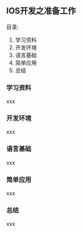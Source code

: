 ## IOS开发之准备工作

目录:

1. 学习资料
2. 开发环境
3. 语言基础
4. 简单应用
5. 总结





### 学习资料

xxx





### 开发环境

xxx





### 语言基础

xxx





### 简单应用

xxx





### 总结

xxx




